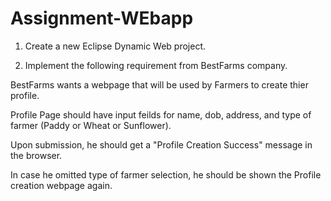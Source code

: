 # Assignment-WEbapp
1. Create a new Eclipse Dynamic Web project.



2.  Implement the following requirement from BestFarms company. 



BestFarms wants a webpage that will be used by Farmers to create thier profile.

Profile Page should have input feilds for name, dob, address, and type of farmer (Paddy or Wheat or Sunflower).



Upon submission, he should get a "Profile Creation Success" message in the browser.

In case he omitted type of farmer selection, he should be shown the Profile creation webpage again.
